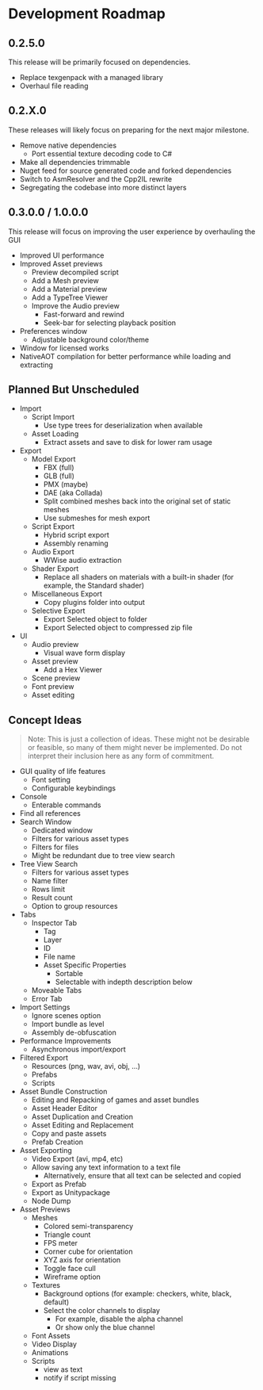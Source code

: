 # Development Roadmap

## 0.2.5.0
This release will be primarily focused on dependencies.

* Replace texgenpack with a managed library
* Overhaul file reading

## 0.2.X.0
These releases will likely focus on preparing for the next major milestone.

* Remove native dependencies
  * Port essential texture decoding code to C#
* Make all dependencies trimmable
* Nuget feed for source generated code and forked dependencies
* Switch to AsmResolver and the Cpp2IL rewrite
* Segregating the codebase into more distinct layers

## 0.3.0.0 / 1.0.0.0
This release will focus on improving the user experience by overhauling the GUI

* Improved UI performance
* Improved Asset previews
  * Preview decompiled script
  * Add a Mesh preview
  * Add a Material preview
  * Add a TypeTree Viewer
  * Improve the Audio preview
    * Fast-forward and rewind
    * Seek-bar for selecting playback position
* Preferences window
  * Adjustable background color/theme
* Window for licensed works
* NativeAOT compilation for better performance while loading and extracting

## Planned But Unscheduled
* Import
  * Script Import
    * Use type trees for deserialization when available
  * Asset Loading
    * Extract assets and save to disk for lower ram usage
* Export
  * Model Export
    * FBX (full)
    * GLB (full)
    * PMX (maybe)
    * DAE (aka Collada)
    * Split combined meshes back into the original set of static meshes
    * Use submeshes for mesh export
  * Script Export
    * Hybrid script export
    * Assembly renaming
  * Audio Export
    * WWise audio extraction
  * Shader Export
    * Replace all shaders on materials with a built-in shader (for example, the Standard shader)
  * Miscellaneous Export
    * Copy plugins folder into output
  * Selective Export
    * Export Selected object to folder
    * Export Selected object to compressed zip file
* UI
  * Audio preview
    * Visual wave form display
  * Asset preview
    * Add a Hex Viewer
  * Scene preview
  * Font preview
  * Asset editing

## Concept Ideas
> Note: This is just a collection of ideas. These might not be desirable or feasible, so many of them might never be implemented. Do not interpret their inclusion here as any form of commitment.

* GUI quality of life features
  * Font setting
  * Configurable keybindings
* Console
  * Enterable commands
* Find all references
* Search Window
  * Dedicated window
  * Filters for various asset types
  * Filters for files
  * Might be redundant due to tree view search
* Tree View Search
  * Filters for various asset types
  * Name filter
  * Rows limit
  * Result count
  * Option to group resources
* Tabs
  * Inspector Tab
    * Tag
    * Layer
    * ID
    * File name
    * Asset Specific Properties
      * Sortable
      * Selectable with indepth description below
  * Moveable Tabs
  * Error Tab
* Import Settings
  * Ignore scenes option
  * Import bundle as level
  * Assembly de-obfuscation
* Performance Improvements
  * Asynchronous import/export
* Filtered Export
  * Resources (png, wav, avi, obj, ...)
  * Prefabs
  * Scripts
* Asset Bundle Construction
  * Editing and Repacking of games and asset bundles
  * Asset Header Editor
  * Asset Duplication and Creation
  * Asset Editing and Replacement
  * Copy and paste assets
  * Prefab Creation
* Asset Exporting
  * Video Export (avi, mp4, etc)
  * Allow saving any text information to a text file
    * Alternatively, ensure that all text can be selected and copied
  * Export as Prefab
  * Export as Unitypackage
  * Node Dump
* Asset Previews
  * Meshes
    * Colored semi-transparency
    * Triangle count
    * FPS meter
    * Corner cube for orientation
    * XYZ axis for orientation
    * Toggle face cull
    * Wireframe option
  * Textures
    * Background options (for example: checkers, white, black, default)
    * Select the color channels to display
      * For example, disable the alpha channel
      * Or show only the blue channel
  * Font Assets
  * Video Display
  * Animations
  * Scripts
    * view as text
    * notify if script missing